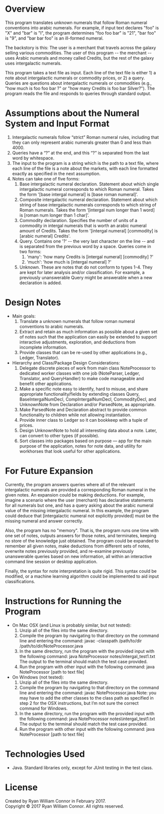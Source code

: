 # Overview

This program translates unknown numerals that follow Roman numeral conventions into arabic numerals. For example, if input text declares "foo" is "X" and "bar" is "I", the program determines "foo foo bar" is "21", "bar foo" is "9", and "bar bar foo" is an ill-formed numeral.

The backstory is this: The user is a merchant that travels across the galaxy selling various commodities. The user of this program -- the merchant -- uses Arabic numerals and money called Credits, but the rest of the galaxy uses intergalactic numerals.

This program takes a text file as input. Each line of the text file is either 1) a note about intergalactic numerals or commodity prices, or 2) a query. Queries are questions about intergalactic numerals or commodities (e.g., "how much is foo foo bar ?" or "how many Credits is foo bar Silver?"). The program reads the file and responds to queries through standard output.

# Assumptions about the Numeral System and Input Format

1. Intergalactic numerals follow “strict” Roman numeral rules, including that they can only represent arabic numerals greater than 0 and less than 4000.
2. Queries have a “?” at the end, and this “?” is separated from the last word by whitespace.
3. The input to the program is a string which is the path to a text file, where each line of the file is a note about the markets, with each line formatted exactly as specified in the next assumption.
4. Notes can take one of five forms:
	1. Base intergalactic numeral declaration. Statement about which single intergalactic numeral corresponds to which Roman numeral. Takes the form '[base intergal numeral] is [base roman numeral]’.
	2. Composite intergalactic numeral declaration. Statement about which string of base intergalactic numerals corresponds to which string of Roman numerals. Takes the form ‘[intergal num longer than 1 word] is [roman num longer than 1 char]’.
	3. Commodity declaration. Specifies the number of units of a commodity in intergal numerals that is worth an arabic numeral amount of Credits. Takes the form '[intergal numeral] [commodity] is [arabic numeral] Credits'.
	4. Query. Contains one '?' -- the very last character on the line -- and is separated from the previous word by a space. Queries come in two forms:
		1. 'many': 'how many Credits is [intergal numeral] [commodity] ?'
		2. 'much': 'how much is [intergal numeral] ?'
	5. Unknown. These are notes that do not conform to types 1-4. They are kept for later analysis and/or classification. For example, a previously unanswerable Query might be answerable when a new declaration is added.

# Design Notes

- Main goals:
	1. Translate a unknown numerals that follow roman numeral conventions to arabic numerals.
	2. Extract and retain as much information as possible about a given set of notes such that the application can easily be extended to support interactive adjustments, exploration, and deductions from incomplete information.
	3. Provide classes that can be re-used by other applications (e.g., Ledger, Translator).
- Hierarchy and Class/Package Design Considerations:
	1. Delegate discrete pieces of work from main class NoteProcessor to dedicated worker classes with one job (NoteParser, Ledger, Translator, and QueryHandler) to make code manageable and benefit other applications.
	2. Make a specific note easy to identify, hard to misuse, and share appropriate functionality/fields by extending classes Query, BaseIntergalNumDecl, CompIntergalNumDecl, CommodityDecl, and UnknownNote from Declaration and/or ParsedNote, as appropriate. 
	3. Make ParsedNote and Declaration abstract to provide common functionality to children while not allowing instantiation.
	4. Provide inner class to Ledger so it can bookkeep with a tuple of prices.
	5. Design UnknownNote to hold all interesting data about a note. Later, can convert to other types (if possible).
	6. Sort classes into packages based on purpose — app for the main purpose of the application, notes for note data, and utility for workhorses that look useful for other applications.

# For Future Expansion

Currently, the program answers queries where all of the relevant intergalactic numerals are provided a corresponding Roman numeral in the given notes. An expansion could be making deductions. For example, imagine a scenario where the user (merchant) has declarative statements for all numerals but one, and has a query asking about the arabic numeral value of the missing intergalactic numeral. In this example, the program could deduce that [intergalactic numeral not explicitly provided] must be the missing numeral and answer correctly.

Also, the program has no "memory". That is, the program runs one time with one set of notes, outputs answers for those notes, and terminates, keeping no store of the knowledge just obtained. The program could be expanded to remember all given notes, make deductions from different sets of notes, overwrite notes previously provided, and re-examine previously unanswerable queries based on new information, all within an interactive command line session or desktop application.

Finally, the syntax for note interpretation is quite rigid. This syntax could be modified, or a machine learning algorithm could be implemented to aid input classifications.

# Instructions for Running the Program

- On Mac OSX (and Linux is probably similar, but not tested):
	1. Unzip all of the files into the same directory.
	2. Compile the program by navigating to that directory on the command line and entering the command: 
	javac -classpath /path/to/dir /path/to/dir/NoteProcessor.java
	3. In the same directory, run the program with the provided input with the following command:
	java NoteProcessor notes/intergal_test1.txt
	The output to the terminal should match the test case provided.
	4. Run the program with other input with the following command:
	java NoteProcessor [path to text file]
- On Windows (not tested):
	1. Unzip all of the files into the same directory.
	2. Compile the program by navigating to that directory on the command line and entering the command:
	javac NoteProcessor.java
	Note: you may have to add the other classes to the class path as specified in step 2 for the OSX instructions, but I’m not sure the correct command for Windows.
	3. In the same directory, run the program with the provided input with the following command:
	java NoteProcessor notes\intergal_test1.txt
	The output to the terminal should match the test case provided.
	4. Run the program with other input with the following command:
	java NoteProcessor [path to text file]

# Technologies Used

- Java. Standard libraries only, except for JUnit testing in the test class.

# License

Created by Ryan William Connor in February 2017.  
Copyright © 2017 Ryan William Connor. All rights reserved.
